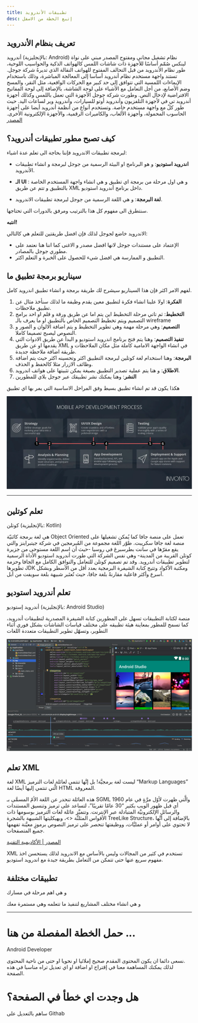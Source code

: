 ```yaml
---
title: تطبيقات الأندرويد
desc: إتبع الخطة من الاسفل
---
```

## تعريف بنظام الأندرويد

أندرويد (بالإنجليزية: Android) نظام تشغيل مجاني ومفتوح المصدر مبني على نواة لينكس صُمّم أساسًا للأجهزة ذات شاشات اللمس كالهواتف الذكية والحواسيب اللوحية، طور نظام الأندرويد من قبل التحالف المفتوح للهواتف النقالة الذي تديرهُ شركة جوجل. تستند واجهة مستخدم نظام أندرويد أساسا إلى المعالجة المباشرة، وذلك باستخدام الإيماءات اللمسية التي تتوافق إلى حد كبير مع الحركات الواقعية، مثل النقر، والمسح وضم الأصابع، من أجل التعامل مع الأشياء على لوحة الشاشة، بالإضافة إلى لوحة المفاتيح الافتراضية لإدخال النص. وطورت شركة جوجل الأجهزة التي تعمل باللمس وكذلك أجهزة أندرويد تي في لأجهزة التلفزيون وأندرويد أوتو للسيارات، وأندرويد وير لساعات اليد. حيث طور كلٌ مع واجهة مستخدم خاصة. وتستخدم أنواع من أنظمة أندرويد أيضا على أجهزة الحاسوب المحمولة، وأجهزة الألعاب، والكاميرات الرقمية، والأجهزة الإلكترونية الأخرى.
[المصدر](https://ar.wikipedia.org/wiki/%D8%A3%D9%86%D8%AF%D8%B1%D9%88%D9%8A%D8%AF_(%D9%86%D8%B8%D8%A7%D9%85_%D8%AA%D8%B4%D8%BA%D9%8A%D9%84)#:~:text=%D8%A3%D9%86%D8%AF%D8%B1%D9%88%D9%8A%D8%AF%20(%D8%A8%D8%A7%D9%84%D8%A5%D9%86%D8%AC%D9%84%D9%8A%D8%B2%D9%8A%D8%A9%3A%20Android)%E2%80%8F,%D8%A7%D9%84%D9%86%D9%82%D8%A7%D9%84%D8%A9%20%D8%A7%D9%84%D8%B0%D9%8A%20%D8%AA%D8%AF%D9%8A%D8%B1%D9%87%D9%8F%20%D8%B4%D8%B1%D9%83%D8%A9%20%D8%AC%D9%88%D8%AC%D9%84.)

## كيف تصبح مطور تطبيقات أندرويد؟
لبرمجة تطبيقات الاندرويد فإننا بحاجة الى تعلم عدة اشياء:

* **اندرويد استوديو**: و هو البرنامج او البيئة الرسمية من جوجل لبرمجة و انشاء تطبيقات الأندرويد.

* **الـ UI** : و هي اول مرحلة من برمجة اي تطبيق و هي انشاء واجهة المستخدم الخاصة بالتطبيق و تتم عن طريق XML داخل برنامج أندرويد استوديو.

* **لغة البرمجة**: و هي اللغة الرسمية من جوجل لبرمجة تطبيقات الاندرويد.

<Note>
سنتطرق الى مفهوم كل هذا بالترتيب ومرفق بالدورات التي تحتاجها.
</Note>

<Note>

**انتبه!**

الاندرويد خاضع لجوجل لذلك فإن افضل طريقتين للتعلم هي كالتالي:

* الإعتماد على مستندات جوجل لانها افضل مصدر و الاغنى كما اننا هنا نعتمد على مطوري جوجل بالمصادر.
* التطبيق و الممارسة هي افضل شيء للحصول على الخبرة و التعلم اكثر.
</Note>

## سيناريو برمجة تطبيق ما

لفهم الامر اكثر فإن هذا السيناريو سيشرح لك طريقة برمجة و انشاء تطبيق اندرويد كامل.
1. **الفكرة**: اولا علينا انشاء فكرة لتطبيق معين يقدم وظيفة ما لذلك سنأخذ مثال عن تطبيق ملاحظات.
2. **التخطيط**: ثم تاتي مرحلة التخطيط اين يتم اما عن طريق ورقة و قلم او احد برامج التصميم ويتم تخطيط التصميم الخاص بالتطبيق او ما يعرف بالـ wireframe
3. **التصميم**: وهي مرحلة مهمة وهي تطوير التخطيط و يتم اضافة الالوان و الصور و النصوص ليصبح تصميما كاملا.
4. **تنفيذ التصميم**: وهنا يتم فتح برنامج اندرويد استوديو و البدأ عن طريق الادوات التي يقدمها او عن طريق XML في انشاء الواجهة الامامية كاملة مثل مكان الملاحظات و طريقة اضافة ملاحظة جديدة.
5. **البرمجة**: وهنا استخدام لغة كوتلين لبرمجة التطبيق اكثر وتحسينه اكثر حيث يتم اضافة وظائف الازرار مثلا كالحفظ و الحذف.
6. **الاطلاق**: و هنا يتم عملية تصدير التطبيق بصيغة يمكن تثبيتها على هواتف اندرويد.
7. **النشر**: وهنا يمكنك نشر تطبيقك عبر جوجل بلاي للمطورين

هكذا يكون قد تم انشاء تطبيق بسيط وفق المراحل الاساسية التي يمر بها اي تطبيق

![mobile](/assets/img/md/mobile-app-development-process-flow.webp)

<hr>


## تعلم كوتلين
كوتلن (بالإنجليزية: Kotlin)

هي لغة برمجة كائنيّة Object Oriented تعمل على منصة جافا كما يُمكن تشغيلها على منصة لغة جافا سكريبت. طوّر اللغة مجموعة من المُبرمجين في شركة جيتبراينز والتي يقع مقرّها في سانت بطرسبرغ في روسيا -حيث أن اسم اللغة مستوحى من جزيرة كوتلن القريبة من المدينة- وهي نفس الشركة التي طورت أندرويد استوديو الأداة الرسمية لتطوير تطبيقات أندرويد. وقد تم تصميم كوتلن للتعامل والتوافق الكامل مع الجافا وحزمة تطويرها JDK ومكتبة الأكواد وتتيح كتابة الشيفرة البرمجية بعدد أقل من الأسطر وبشكل أسرع وأكثر فاعلية مقارنةً بلغة جافا، حيث تُعتَبر شبيهة بلغة سويفت من أبل.

<LearnKotlin></LearnKotlin>

## تعلم أندرويد استوديو
أندرويد إستوديو (بالإنجليزية: Android Studio)

منصة لكتابة التطبيقات تسهل على المطورين كتابة الشيفرة المصدرية لتطبيقات أندرويد، كما تسمح للمطور بمعاينة هيئة تطبيقه على مختلف قياسات الشاشات بشكل فوري أثناء التطوير، وتسهّل تطوير التطبيقات متعددة اللغات

![studio](/assets/img/md/studio-homepage-hero.jpg)

<AndroidStudio></AndroidStudio>

## تعلم  XML  
لغة XML ليست لغة برمجيَّة! 
بل إنَّها تنتمي لعائلة لغات الترميز “Markup Languages” الَّتي تنتمي إليها أيضًا لغة HTML المعروفة.

هذه العائلة تنحدر عن اللغة الأمّ المسمَّى بـ SGML والَّتي ظهرت لأوّل مرَّةٍ في عام 1960 أي قبل ظهور الويب بكثير “30 عامًا تقريبًا”، لتساعد على ترميز وتنسيق المستندات والرسائل الإلكترونيَّة المتبادلة عبر الإنترنت. وتتميَّز عائلة لغات الترميز بوسومها ذات الأقواس المثلثَّة <>، وبهيكليتها الشبيهة بالشجرة TreeLike Structure، بالإضافة إلى أنَّها لا تحتوي على أوامر أو عمليَّات، ووظيفتها تنحصر على ترميز النصوص برموزٍ معيَّنة تفهمها جميع المتصفحات.

[ المصدر | الأكاديمية التقنية](https://arteek.net/262/%D9%85%D8%A7%D9%87%D9%8A-%D9%84%D8%BA%D8%A9-xml-%D9%88%D9%85%D8%A7%D9%87%D9%8A-%D8%A7%D8%B3%D8%AA%D8%B9%D9%85%D8%A7%D9%84%D8%A7%D8%AA%D9%87%D8%A7) 

<Note>
XML تستخدم في كثير من المجالات وليس بالأساس مع الاندرويد لذلك يستحسن اخذ مفهوم سريع عنها حتى تتمكن من التعامل بطريقة جيدة مع اندرويد استوديو.
</Note>

<LearnXml></LearnXml>

## تطبيقات مختلفة
و هي اهم مرحلة في مسارك 

و هي انشاء مختلف المشاريع لتنفيذ ما تتعلمه وهي مستمرة معك

<AppsAndroid></AppsAndroid>

<hr>

<ToLink link="https://roadmap.sh/android">

# حمل الخطة المفصلة من هنا ...
Android Developer

</ToLink>

<Note>
نسعى دائما ان يكون المحتوى المقدم صحيح إملائيا او نحويا او حتى من ناحية المحتوى.<br>
لذلك يمكنك المساهمة معنا في إقتراح او اضافة او اي تعديل تراه مناسبا في هذه الصفحة.
</Note>

<ToLink link="https://github.com/marj3i/marj3i.github.io/blob/main/content/programming/learn_android.md">

# هل وجدت اي خطأ في الصفحة؟
ساهم بالتعديل على Githab

</ToLink>